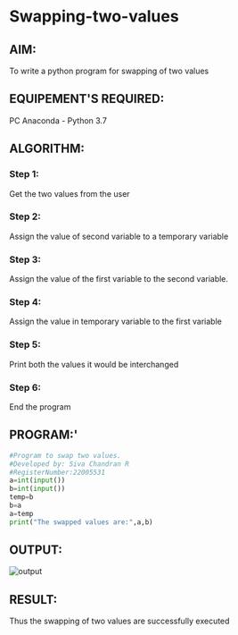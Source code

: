 # Swapping-two-values
## AIM:
To write a python program for swapping of two values
## EQUIPEMENT'S REQUIRED: 
PC
Anaconda - Python 3.7
## ALGORITHM: 
### Step 1:
Get the two values from the user
### Step 2: 
Assign the value of second variable to a temporary variable 
### Step 3: 
Assign the value of the first variable to the second variable.
### Step 4:  
Assign the value in temporary variable to the first variable
### Step 5: 
Print both the values it would be interchanged
### Step 6: 
End the program
## PROGRAM:'
```python
#Program to swap two values.
#Developed by: Siva Chandran R
#RegisterNumber:22005531
a=int(input())
b=int(input())
temp=b
b=a
a=temp
print("The swapped values are:",a,b)
```
## OUTPUT:
![output](/outputswap.png)


## RESULT:
Thus the swapping of two values are successfully executed



